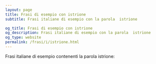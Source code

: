 ```yaml
---
layout: page
title: Frasi di esempio con istrione 
subtitle: Frasi italiane di esempio con la parola  istrione

og_title: Frasi di esempio con istrione 
og_description: Frasi italiane di esempio con la parola  istrione
og_type: website
permalink: /frasi/i/istrione.html
---
```


Frasi italiane di esempio contenenti la parola istrione:


